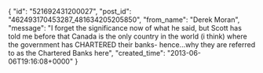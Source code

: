  {
   "id": "521692431200027",
   "post_id": "462493170453287_481634205205850",
   "from_name": "Derek Moran",
   "message": "I forget the significance now of what he said, but Scott has told me before that Canada is the only country in the world (i think) where the government has CHARTERED their banks- hence...why they are referred to as the Chartered Banks here",
   "created_time": "2013-06-06T19:16:08+0000"
 }

